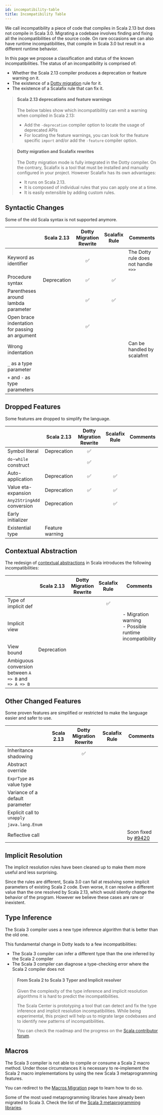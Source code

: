 ```yaml
---
id: incompatibility-table
title: Incompatibility Table
---
```


We call incompatibility a piece of code that compiles in Scala 2.13 but does not compile in Scala 3.0.
Migrating a codebase involves finding and fixing all the incompatibilities of the source code.
On rare occasions we can also have runtime incompatibilities, that compile in Scala 3.0 but result in a different runtime behavior.

In this page we propose a classification and status of the known incompatibilities.
The status of an incompatibility is comprised of:
 - Whether the Scala 2.13 compiler produces a deprecation or feature warning on it.
 - The existence of a [Dotty migration](dotty-rewrites.md) rule for it.
 - The existence of a Scalafix rule that can fix it.

> #### Scala 2.13 deprecations and feature warnings
>
> The below tables show which incompatibilitiy can emit a warning when compiled in Scala 2.13:
> - Add the `-deprecation` compiler option to locate the usage of deprecated APIs
> - For locating the feature warnings, you can look for the feature specific `import` and/or add the `-feature` compiler option.

> #### Dotty migration and Scalafix rewrites
> The Dotty migration mode is fully integrated in the Dotty compiler.
> On the contrary, Scalafix is a tool that must be installed and manually configured in your project.
> However Scalafix has its own advantages:
> - It runs on Scala 2.13.
> - It is composed of individual rules that you can apply one at a time.
> - It is easily extensible by adding custom rules.

## Syntactic Changes

Some of the old Scala syntax is not supported anymore.

<table>
  <thead>
    <tr>
      <th/>
      <th style="text-align:center">Scala 2.13</th>
      <th style="text-align:center">Dotty Migration Rewrite</th>
      <th style="text-align:center">Scalafix Rule</th>
      <th style="text-align:center">Comments</th>
    </tr>
  </thead>
  <tbody>
    <tr>
      <td style="text-align:left">Keyword as identifier</td>
      <td/>
      <td style="text-align:center">✅</td>
      <td/>
      <td style="text-align:left">The Dotty rule does not handle <code>=>></code></td>
    </tr>
    <tr>
      <td style="text-align:left">Procedure syntax</td>
      <td style="text-align:left">Deprecation</td>
      <td style="text-align:center">✅</td>
      <td style="text-align:center">✅</td>
      <td/>
    </tr>
    <tr>
      <td style="text-align:left">Parentheses around lambda parameter</td>
      <td/>
      <td style="text-align:center">✅</td>
      <td style="text-align:center">✅</td>
      <td/>
    </tr>
    <tr>
      <td style="text-align:left">Open brace indentation for passing an argument</td>
      <td/>
      <td style="text-align:center">✅</td>
      <td/>
      <td/>
    </tr>
    <tr>
      <td style="text-align:left">Wrong indentation</td>
      <td/>
      <td/>
      <td/>
      <td style="text-align:left">Can be handled by scalafmt</td>
    </tr>
    <tr>
      <td style="text-align:left"><code>_</code> as a type parameter</td>
      <td/>
      <td/>
      <td/>
      <td/>
    </tr>
    <tr>
      <td style="text-align:left"><code>+</code> and <code>-</code> as type parameters</td>
      <td/>
      <td/>
      <td/>
      <td/>
    </tr>
  </tbody>
</table>

## Dropped Features

Some features are dropped to simplify the language.

<table>
  <thead>
    <tr>
      <th/>
      <th style="text-align:center">Scala 2.13</th>
      <th style="text-align:center">Dotty Migration Rewrite</th>
      <th style="text-align:center">Scalafix Rule</th>
      <th style="text-align:center">Comments</th>
    </tr>
  </thead>
  <tbody>
    <tr>
      <td style="text-align:left">Symbol literal</td>
      <td style="text-align:left">Deprecation</td>
      <td style="text-align:center">✅</td>
      <td/>
      <td/>
    </tr>
    <tr>
      <td style="text-align:left"><code>do</code>-<code>while</code> construct</td>
      <td/>
      <td style="text-align:center">✅</td>
      <td/>
      <td/>
    </tr>
    <tr>
      <td style="text-align:left">Auto-application</td>
      <td style="text-align:left">Deprecation</td>
      <td style="text-align:center">✅</td>
      <td style="text-align:center">✅</td>
      <td/>
    </tr>
    <tr>
      <td style="text-align:left">Value eta-expansion</td>
      <td style="text-align:left">Deprecation</td>
      <td style="text-align:center">✅</td>
      <td style="text-align:center">✅</td>
      <td/>
    </tr>
    <tr>
      <td style="text-align:left">
        <code>Any2StringAdd</code> conversion
      </td>
      <td style="text-align:left">Deprecation</td>
      <td/>
      <td style="text-align:center">✅</td>
      <td/>
    </tr>
    <tr>
      <td style="text-align:left">Early initializer</td>
      <td/>
      <td/>
      <td/>
      <td/>
    </tr>
    <tr>
      <td style="text-align:left">Existential type</td>
      <td style="text-align:left">Feature warning</td>
      <td/>
      <td/>
      <td/>
    </tr>
  </tbody>
</table>

## Contextual Abstraction

The redesign of [contextual abstractions](https://dotty.epfl.ch/docs/reference/contextual/motivation.html) in Scala introduces the following incompatibilities:

<table>
  <thead>
    <tr>
      <th/>
      <th style="text-align:center">Scala 2.13</th>
      <th style="text-align:center">Dotty Migration Rewrite</th>
      <th style="text-align:center">Scalafix Rule</th>
      <th style="text-align:center">Comments</th>
    </tr>
  </thead>
  <tbody>
    <tr>
      <td style="text-align:left">Type of implicit def</td>
      <td/>
      <td/>
      <td style="text-align:center">✅</td>
      <td/>
    </tr>
    <tr>
      <td style="text-align:left">Implicit view</td>
      <td/>
      <td/>
      <td/>
      <td style="text-align:left">- Migration warning<br/>- Possible runtime incompatibility</td>
    </tr>
    <tr>
      <td style="text-align:left">View bound</td>
      <td style="text-align:left">Deprecation</td>
      <td/>
      <td/>
      <td/>
    </tr>
    <tr>
      <td style="text-align:left">Ambiguous conversion between <code>A => B</code> and <code>=> A => B</code></td>
      <td/>
      <td/>
      <td/>
      <td/>
    </tr>
  </tbody>
</table>

## Other Changed Features

Some proven features are simplified or restricted to make the language easier and safer to use.

<table>
  <thead>
    <tr>
      <th/>
      <th style="text-align:center">Scala 2.13</th>
      <th style="text-align:center">Dotty Migration Rewrite</th>
      <th style="text-align:center">Scalafix Rule</th>
      <th style="text-align:center">Comments</th>
    </tr>
  </thead>
  <tbody>
    <tr>
      <td style="text-align:left">Inheritance shadowing</td>
      <td/>
      <td style="text-align:center">✅</td>
      <td/>
      <td/>
    </tr>
    <tr>
      <td style="text-align:left">Abstract override</td>
      <td/>
      <td/>
      <td/>
      <td/>
    </tr>
    <tr>
      <td style="text-align:left"><code>ExprType</code> as value type</td>
      <td/>
      <td/>
      <td/>
      <td/>
    </tr>
    <tr>
      <td style="text-align:left">Variance of a default parameter</td>
      <td/>
      <td/>
      <td/>
      <td/>
    </tr>
    <tr>
      <td style="text-align:left">Explicit call to <code>unapply</code></td>
      <td/>
      <td/>
      <td/>
      <td/>
    </tr>
    <tr>
      <td style="text-align:left"><code>java.lang.Enum</code></td>
      <td/>
      <td/>
      <td/>
      <td/>
    </tr>
    <tr>
      <td style="text-align:left">Reflective call</td>
      <td/>
      <td/>
      <td/>
      <td style="text-align:left">
        Soon fixed by
        <a href="https://github.com/lampepfl/dotty/pull/9420">#9420</a>
      </td>
    </tr>
  </tbody>
</table>

## Implicit Resolution

The implicit resolution rules have been cleaned up to make them more useful and less surprising.

Since the rules are different, Scala 3.0 can fail at resolving some implicit parameters of existing Scala 2 code.
Even worse, it can resolve a different value than the one resolved by Scala 2.13, which would silently change the behavior of the program.
However we believe these cases are rare or inexistent.

## Type Inference

The Scala 3 compiler uses a new type inference algorithm that is better than the old one.

This fundamental change in Dotty leads to a few incompatibilities:
- The Scala 3 compiler can infer a different type than the one inferred by the Scala 2 compiler
- The Scala 3 compiler can diagnose a type-checking error where the Scala 2 compiler does not

> #### From Scala 2 to Scala 3 Typer and Implicit resolver
> 
> Given the complexity of the type inference and implicit resolution algorithms it is hard to predict the incompatibilities.
> 
> The Scala Center is prototyping a tool that can detect and fix the type inference and implicit resolution incompatibilities.
> While being experimental, this project will help us to migrate large codebases and to identify new patterns of incompatibilities.
> 
> You can check the roadmap and the progress on the [Scala contributor forum](https://contributors.scala-lang.org/t/the-scala-2-to-scala-3-typer-and-implicit-resolver/4446).

## Macros

The Scala 3 compiler is not able to compile or consume a Scala 2 macro method.
Under those circumstances it is necessary to re-implement the Scala 2 macro implementations by using the new Scala 3 metaprogramming features.

You can redirect to the [Macros Migration](macros.md) page to learn how to do so.

Some of the most used metaprogramming libraries have already been migrated to Scala 3. Check the list of the [Scala 3 metaprogramming libraries](macros.md#migration-status).
